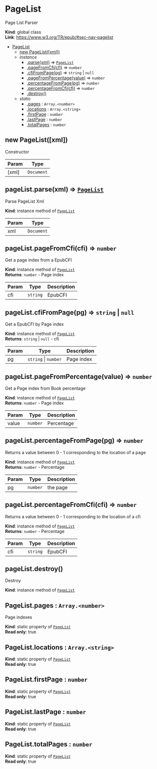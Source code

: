 <a name="PageList"></a>

# PageList
Page List Parser

**Kind**: global class  
**Link**: https://www.w3.org/TR/epub/#sec-nav-pagelist  

* [PageList](#PageList)
    * [new PageList([xml])](#new_PageList_new)
    * _instance_
        * [.parse(xml)](#PageList+parse) ⇒ [<code>PageList</code>](#PageList)
        * [.pageFromCfi(cfi)](#PageList+pageFromCfi) ⇒ <code>number</code>
        * [.cfiFromPage(pg)](#PageList+cfiFromPage) ⇒ <code>string</code> \| <code>null</code>
        * [.pageFromPercentage(value)](#PageList+pageFromPercentage) ⇒ <code>number</code>
        * [.percentageFromPage(pg)](#PageList+percentageFromPage) ⇒ <code>number</code>
        * [.percentageFromCfi(cfi)](#PageList+percentageFromCfi) ⇒ <code>number</code>
        * [.destroy()](#PageList+destroy)
    * _static_
        * [.pages](#PageList.pages) : <code>Array.&lt;number&gt;</code>
        * [.locations](#PageList.locations) : <code>Array.&lt;string&gt;</code>
        * [.firstPage](#PageList.firstPage) : <code>number</code>
        * [.lastPage](#PageList.lastPage) : <code>number</code>
        * [.totalPages](#PageList.totalPages) : <code>number</code>

<a name="new_PageList_new"></a>

## new PageList([xml])
Constructor


| Param | Type |
| --- | --- |
| [xml] | <code>Document</code> | 

<a name="PageList+parse"></a>

## pageList.parse(xml) ⇒ [<code>PageList</code>](#PageList)
Parse PageList Xml

**Kind**: instance method of [<code>PageList</code>](#PageList)  

| Param | Type |
| --- | --- |
| xml | <code>Document</code> | 

<a name="PageList+pageFromCfi"></a>

## pageList.pageFromCfi(cfi) ⇒ <code>number</code>
Get a page index from a EpubCFI

**Kind**: instance method of [<code>PageList</code>](#PageList)  
**Returns**: <code>number</code> - Page index  

| Param | Type | Description |
| --- | --- | --- |
| cfi | <code>string</code> | EpubCFI |

<a name="PageList+cfiFromPage"></a>

## pageList.cfiFromPage(pg) ⇒ <code>string</code> \| <code>null</code>
Get a EpubCFI by Page index

**Kind**: instance method of [<code>PageList</code>](#PageList)  
**Returns**: <code>string</code> \| <code>null</code> - cfi  

| Param | Type | Description |
| --- | --- | --- |
| pg | <code>string</code> \| <code>number</code> | Page index |

<a name="PageList+pageFromPercentage"></a>

## pageList.pageFromPercentage(value) ⇒ <code>number</code>
Get a Page index from Book percentage

**Kind**: instance method of [<code>PageList</code>](#PageList)  
**Returns**: <code>number</code> - Page index  

| Param | Type | Description |
| --- | --- | --- |
| value | <code>number</code> | Percentage |

<a name="PageList+percentageFromPage"></a>

## pageList.percentageFromPage(pg) ⇒ <code>number</code>
Returns a value between 0 - 1 corresponding to the location of a page

**Kind**: instance method of [<code>PageList</code>](#PageList)  
**Returns**: <code>number</code> - Percentage  

| Param | Type | Description |
| --- | --- | --- |
| pg | <code>number</code> | the page |

<a name="PageList+percentageFromCfi"></a>

## pageList.percentageFromCfi(cfi) ⇒ <code>number</code>
Returns a value between 0 - 1 corresponding to the location of a cfi

**Kind**: instance method of [<code>PageList</code>](#PageList)  
**Returns**: <code>number</code> - Percentage  

| Param | Type | Description |
| --- | --- | --- |
| cfi | <code>string</code> | EpubCFI |

<a name="PageList+destroy"></a>

## pageList.destroy()
Destroy

**Kind**: instance method of [<code>PageList</code>](#PageList)  
<a name="PageList.pages"></a>

## PageList.pages : <code>Array.&lt;number&gt;</code>
Page indexes

**Kind**: static property of [<code>PageList</code>](#PageList)  
**Read only**: true  
<a name="PageList.locations"></a>

## PageList.locations : <code>Array.&lt;string&gt;</code>
**Kind**: static property of [<code>PageList</code>](#PageList)  
**Read only**: true  
<a name="PageList.firstPage"></a>

## PageList.firstPage : <code>number</code>
**Kind**: static property of [<code>PageList</code>](#PageList)  
**Read only**: true  
<a name="PageList.lastPage"></a>

## PageList.lastPage : <code>number</code>
**Kind**: static property of [<code>PageList</code>](#PageList)  
**Read only**: true  
<a name="PageList.totalPages"></a>

## PageList.totalPages : <code>number</code>
**Kind**: static property of [<code>PageList</code>](#PageList)  
**Read only**: true  
